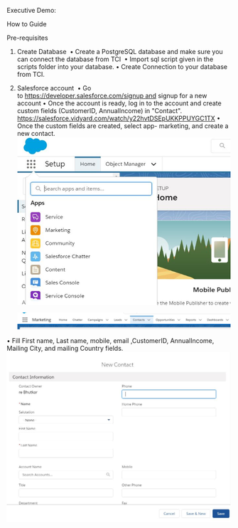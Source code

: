 ﻿Executive Demo: 




How to Guide 

Pre-requisites 

1. Create Database 
• Create a PostgreSQL database and make sure you can connect the database from TCI 
• Import sql script given in the scripts folder into your database.
• Create Connection to your database from TCI.


2. Salesforce account 
• Go to https://developer.salesforce.com/signup and signup for a new account
• Once the account is ready, log in to the account and create custom fields (CustomerID, AnnualIncome) in "Contact".
  https://salesforce.vidyard.com/watch/y22hvtDSEpUKKPPUYGC1TX
• Once the custom fields are created, select app- marketing, and create a new contact.
  ![](images/Sf1.JPG)
	
	![](images/Sf2.JPG)
	

• Fill First name, Last name, mobile, email ,CustomerID, AnnualIncome, Mailing City, and mailing Country fields.
   ![](images/Sf3.JPG)
